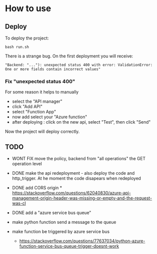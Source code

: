 # How to use

## Deploy

To deploy the project:

    bash run.sh

There is a strange bug.
On the first deployment you will receive:

```
"Backend: "..."): unexpected status 400 with error: ValidationError: One or more fields contain incorrect values"
```

### Fix "unexpected status 400"

For some reason it helps to manually 

 - select the "API manager"
 - click "Add API"
 - select "Function App"
 - now add select your "Azure function"
 - after deploying : click on the new api, select "Test", then click "Send"

 Now the project will deploy correctly.



## TODO



 - WONT FIX move the policy, backend from "all operations" the GET operation level
 - DONE make the api redeployment - also deploy the code and http_trigger. At he moment the code disapears when redeployed
- DONE add CORS origin * https://stackoverflow.com/questions/62040830/azure-api-management-origin-header-was-missing-or-empty-and-the-request-was-cl

- DONE add a "azure service bus queue"
- make python function send a message to the queue
- make function be triggered by azure service bus
    - https://stackoverflow.com/questions/77637034/python-azure-function-service-bus-queue-trigger-doesnt-work
